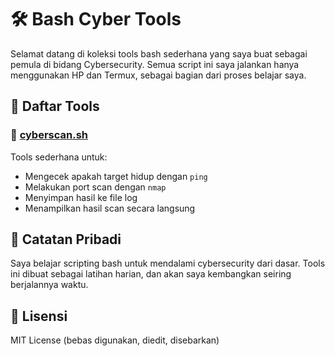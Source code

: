 # 🛠️ Bash Cyber Tools

Selamat datang di koleksi tools bash sederhana yang saya buat sebagai pemula di bidang Cybersecurity. Semua script ini saya jalankan hanya menggunakan HP dan Termux, sebagai bagian dari proses belajar saya.

## 📁 Daftar Tools

### 🔹 [cyberscan.sh](tools/cyberscan.sh)
Tools sederhana untuk:
- Mengecek apakah target hidup dengan `ping`
- Melakukan port scan dengan `nmap`
- Menyimpan hasil ke file log
- Menampilkan hasil scan secara langsung

## 📌 Catatan Pribadi

Saya belajar scripting bash untuk mendalami cybersecurity dari dasar. Tools ini dibuat sebagai latihan harian, dan akan saya kembangkan seiring berjalannya waktu.

## 🪪 Lisensi
MIT License (bebas digunakan, diedit, disebarkan)
